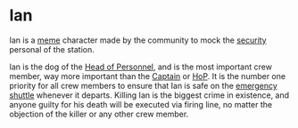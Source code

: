 # Ian
Ian is a [meme](Meme.md) character made by the community to mock the [security](Security.md) personal of the station.

Ian is the dog of the [Head of Personnel](HoP.md), and is the most important crew member, way more important than the [Captain](\3_HowToPlay\Jobs\Command_roles\Captain.md) or [HoP](HoP.md). It is the number one priority for all crew members to ensure that Ian is safe on the [emergency shuttle](emergency-shuttle.md) whenever it departs. Killing Ian is the biggest crime in existence, and anyone guilty for his death will be executed via firing line, no matter the objection of the killer or any other crew member.